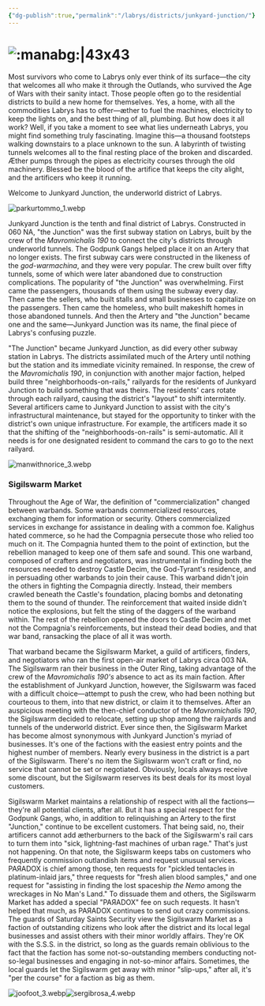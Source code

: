 ```yaml
---
{"dg-publish":true,"permalink":"/labrys/districts/junkyard-junction/"}
---
```



# ![:manabg:|43x43](https://cdn.discordapp.com/emojis/1044623334387761254.webp?size=44)

Most survivors who come to Labrys only ever think of its surface—the city that welcomes all who make it through the Outlands, who survived the Age of Wars with their sanity intact. Those people often go to the residential districts to build a new home for themselves. Yes, a home, with all the commodities Labrys has to offer—æther to fuel the machines, electricity to keep the lights on, and the best thing of all, plumbing. But how does it all work? Well, if you take a moment to see what lies underneath Labrys, you might find something truly fascinating. Imagine this—a thousand footsteps walking downstairs to a place unknown to the sun. A labyrinth of twisting tunnels welcomes all to the final resting place of the broken and discarded. Æther pumps through the pipes as electricity courses through the old machinery. Blessed be the blood of the artifice that keeps the city alight, and the artificers who keep it running.

Welcome to Junkyard Junction, the underworld district of Labrys.

![parkurtommo_1.webp](/img/user/Content/Images/parkurtommo_1.webp)

Junkyard Junction is the tenth and final district of Labrys. Constructed in 060 NA, "the Junction" was the first subway station on Labrys, built by the crew of the _Mavromichalis 190_ to connect the city's districts through underworld tunnels. The Godpunk Gangs helped place it on an Artery that no longer exists. The first subway cars were constructed in the likeness of the _god-warmachina_, and they were very popular. The crew built over fifty tunnels, some of which were later abandoned due to construction complications. The popularity of "the Junction" was overwhelming. First came the passengers, thousands of them using the subway every day. Then came the sellers, who built stalls and small businesses to capitalize on the passengers. Then came the homeless, who built makeshift homes in those abandoned tunnels. And then the Artery and "the Junction" became one and the same—Junkyard Junction was its name, the final piece of Labrys's confusing puzzle.

"The Junction" became Junkyard Junction, as did every other subway station in Labrys. The districts assimilated much of the Artery until nothing but the station and its immediate vicinity remained. In response, the crew of the _Mavromichalis 190_, in conjunction with another major faction, helped build three "neighborhoods-on-rails," railyards for the residents of Junkyard Junction to build something that was theirs. The residents' cars rotate through each railyard, causing the district's "layout" to shift intermitently. Several artificers came to Junkyard Junction to assist with the city's infrastructural maintenance, but stayed for the opportunity to tinker with the district's own unique infrastructure. For example, the artificers made it so that the shifting of the "neighborhoods-on-rails" is semi-automatic. All it needs is for one designated resident to command the cars to go to the next railyard.

![manwithnorice_3.webp](/img/user/Content/Images/manwithnorice_3.webp)

### Sigilswarm Market

Throughout the Age of War, the definition of "commercialization" changed between warbands. Some warbands commercialized resources, exchanging them for information or security. Others commercialized services in exchange for assistance in dealing with a common foe. Kalighus hated commerce, so he had the Compagnia persecute those who relied too much on it. The Compagnia hunted them to the point of extinction, but the rebellion managed to keep one of them safe and sound. This one warband, composed of crafters and negotiators, was instrumental in finding both the resources needed to destroy Castle Decim, the God-Tyrant's residence, and in persuading other warbands to join their cause. This warband didn't join the others in fighting the Compagnia directly. Instead, their members crawled beneath the Castle's foundation, placing bombs and detonating them to the sound of thunder. The reinforcement that waited inside didn't notice the explosions, but felt the sting of the daggers of the warband within. The rest of the rebellion opened the doors to Castle Decim and met not the Compagnia's reinforcements, but instead their dead bodies, and that war band, ransacking the place of all it was worth.

That warband became the Sigilswarm Market, a guild of artificers, finders, and negotiators who ran the first open-air market of Labrys circa 003 NA. The Sigilswarm ran their business in the Outer Ring, taking advantage of the crew of the _Mavromichalis 190's_ absence to act as its main faction. After the establishment of Junkyard Junction, however, the Sigilswarm was faced with a difficult choice—attempt to push the crew, who had been nothing but courteous to them, into that new district, or claim it to themselves. After an auspicious meeting with the then-chief conductor of the _Mavromichalis 190_, the Sigilswarm decided to relocate, setting up shop among the railyards and tunnels of the underworld district. Ever since then, the Sigilswarm Market has become almost synonymous with Junkyard Junction's myriad of businesses. It's one of the factions with the easiest entry points and the highest number of members. Nearly every business in the district is a part of the Sigilswarm. There's no item the Sigilswarm won't craft or find, no service that cannot be set or negotiated. Obviously, locals always receive some discount, but the Sigilswarm reserves its best deals for its most loyal customers.

Sigilswarm Market maintains a relationship of respect with all the factions—they're all potential clients, after all. But it has a special respect for the Godpunk Gangs, who, in addition to relinquishing an Artery to the first "Junction," continue to be excellent customers. That being said, no, their artificers cannot add ætherburners to the back of the Sigilswarm's rail cars to turn them into "sick, lightning-fast machines of urban rage." That's just not happening. On that note, the Sigilswarm keeps tabs on customers who frequently commission outlandish items and request unusual services. PAЯADOX is chief among those, ten requests for "pickled tentacles in platinum-inlaid jars," three requests for "fresh alien blood samples," and one request for "assisting in finding the lost spaceship _the Nemo_ among the wreckages in No Man's Land." To dissuade them and others, the Sigilswarm Market has added a special "PAЯADOX" fee on such requests. It hasn't helped that much, as PAЯADOX continues to send out crazy commissions. The guards of Saturday Saints Security view the Sigilswarm Market as a faction of outstanding citizens who look after the district and its local legal businesses and assist others with their minor worldly affairs. They're OK with the S.S.S. in the district, so long as the guards remain oblivious to the fact that the faction has some not-so-outstanding members conducting not-so-legal businesses and engaging in not-so-minor affairs. Sometimes, the local guards let the Sigilswarm get away with minor "slip-ups," after all, it's "per the course" for a faction as big as them.

![joofoot_3.webp](/img/user/Content/Images/joofoot_3.webp)![sergibrosa_4.webp](/img/user/Content/Images/sergibrosa_4.webp)